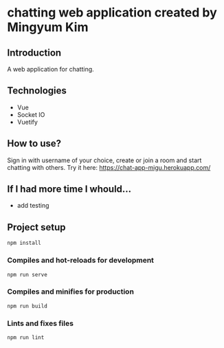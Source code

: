 # chatting web application created by Mingyum Kim

## Introduction

A web application for chatting.

## Technologies

- Vue
- Socket IO
- Vuetify 

## How to use?

Sign in with username of your choice, create or join a room and start chatting with others. Try it here: https://chat-app-migu.herokuapp.com/


## If I had more time I whould...
- add testing


## Project setup
```
npm install
```

### Compiles and hot-reloads for development
```
npm run serve
```

### Compiles and minifies for production
```
npm run build
```

### Lints and fixes files
```
npm run lint
```
